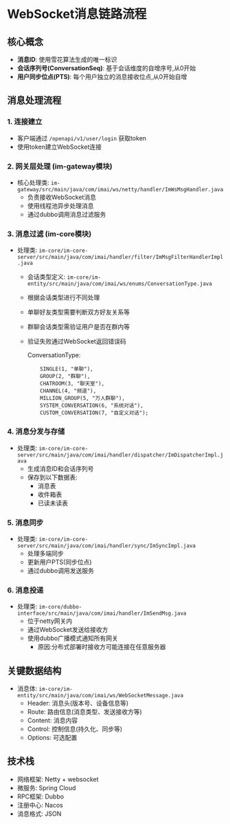 # WebSocket消息链路流程

## 核心概念

- **消息ID**: 使用雪花算法生成的唯一标识
- **会话序列号(ConversationSeq)**: 基于会话维度的自增序号,从0开始
- **用户同步位点(PTS)**: 每个用户独立的消息接收位点,从0开始自增

## 消息处理流程

### 1. 连接建立
- 客户端通过 `/openapi/v1/user/login` 获取token
- 使用token建立WebSocket连接

### 2. 网关层处理 (im-gateway模块)
- 核心处理类: `im-gateway/src/main/java/com/imai/ws/netty/handler/ImWsMsgHandler.java`
  - 负责接收WebSocket消息
  - 使用线程池异步处理消息
  - 通过dubbo调用消息过滤服务

### 3. 消息过滤 (im-core模块)
- 处理类: `im-core/im-core-server/src/main/java/com/imai/handler/filter/ImMsgFilterHandlerImpl.java`
  - 会话类型定义: `im-core/im-entity/src/main/java/com/imai/ws/enums/ConversationType.java`

  - 根据会话类型进行不同处理
  - 单聊好友类型需要判断双方好友关系等
  - 群聊会话类型需验证用户是否在群内等
  - 验证失败通过WebSocket返回错误码

    ConversationType: 
    ```
        SINGLE(1, "单聊"),
        GROUP(2, "群聊"),
        CHATROOM(3, "聊天室"),
        CHANNEL(4, "频道"),
        MILLION_GROUP(5, "万人群聊"),
        SYSTEM_CONVERSATION(6, "系统对话"),
        CUSTOM_CONVERSATION(7, "自定义对话");
    ```

### 4. 消息分发与存储
- 处理类: `im-core/im-core-server/src/main/java/com/imai/handler/dispatcher/ImDispatcherImpl.java`
  - 生成消息ID和会话序列号
  - 保存到以下数据表:
    - 消息表
    - 收件箱表
    - 已读未读表

### 5. 消息同步
- 处理类: `im-core/im-core-server/src/main/java/com/imai/handler/sync/ImSyncImpl.java`
  - 处理多端同步
  - 更新用户PTS(同步位点)
  - 通过dubbo调用发送服务

### 6. 消息投递
- 处理类: `im-core/dubbo-interface/src/main/java/com/imai/handler/ImSendMsg.java`
  - 位于netty网关内
  - 通过WebSocket发送给接收方
  - 使用dubbo广播模式通知所有网关
    - 原因:分布式部署时接收方可能连接在任意服务器

## 关键数据结构
- 消息体: `im-core/im-entity/src/main/java/com/imai/ws/WebSocketMessage.java`
  - Header: 消息头(版本号、设备信息等)
  - Route: 路由信息(消息类型、发送接收方等)
  - Content: 消息内容
  - Control: 控制信息(持久化、同步等)
  - Options: 可选配置

## 技术栈
- 网络框架: Netty + websocket
- 微服务: Spring Cloud
- RPC框架: Dubbo
- 注册中心: Nacos
- 消息格式: JSON
